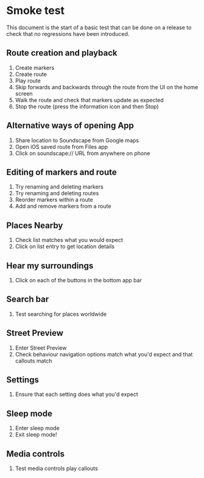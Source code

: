 # Smoke test

This document is the start of a basic test that can be done on a release to check that no regressions have been introduced.

## Route creation and playback
1. Create markers
1. Create route
1. Play route
1. Skip forwards and backwards through the route from the UI on the home screen
1. Walk the route and check that markers update as expected
1. Stop the route (press the information icon and then Stop)

## Alternative ways of opening App
1. Share location to Soundscape from Google maps
1. Open iOS saved route from Files app
1. Click on soundscape:// URL from anywhere on phone

## Editing of markers and route
1. Try renaming and deleting markers
1. Try renaming and deleting routes
1. Reorder markers within a route
1. Add and remove markers from a route

## Places Nearby
1. Check list matches what you would expect
1. Click on list entry to get location details

## Hear my surroundings
1. Click on each of the buttons in the bottom app bar

## Search bar
1. Test searching for places worldwide

## Street Preview
1. Enter Street Preview
1. Check behaviour navigation options match what you'd expect and that callouts match

## Settings
1. Ensure that each setting does what you'd expect

## Sleep mode
1. Enter sleep mode
2. Exit sleep mode!

## Media controls
1. Test media controls play callouts